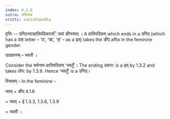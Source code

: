 ```yaml
---
index: 4.1.6
sutra: उगितश्च
vritti: satishabodha
---
```






वृत्तिः -- उगिदन्‍तात्‍प्रातिपदिकात्‍स्‍ित्रयां ङीप्‍स्‍यात् । A प्रातिपदिकम् which ends in a उगित् (which has a उक् letter – ‘उ’, ‘ऋ’, ‘ऌ’ – as a इत्) takes the ङीप् affix in the feminine gender.


उदाहरणम् – भवती ।


Consider the सर्वनाम-प्रातिपदिकम् ‘भवतुँ’। The ending उकार: is a इत् by 1.3.2 and takes लोप: by 1.3.9. Hence ‘भवतुँ’ is a उगित्।

स्त्रियाम् – In the feminine -

भवत् + ङीप् 4.1.6

= भवत् + ई 1.3.3, 1.3.8, 1.3.9

= भवती ।

